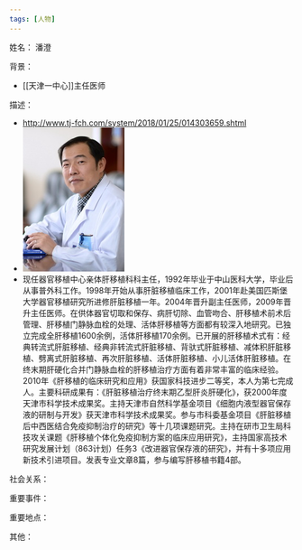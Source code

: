 ```yaml
---
tags: [人物]
---
```


姓名：
潘澄

背景：
- [[天津一中心]]主任医师

描述：
- http://www.tj-fch.com/system/2018/01/25/014303659.shtml
- ![潘澄](assets/11192300_682563.jpg)
- 现任器官移植中心亲体肝移植科科主任，1992年毕业于中山医科大学，毕业后从事普外科工作。1998年开始从事肝脏移植临床工作，2001年赴美国匹斯堡大学器官移植研究所进修肝脏移植一年。2004年晋升副主任医师，2009年晋升主任医师。在供体器官切取和保存、病肝切除、血管吻合、肝移植术前术后管理、肝移植门静脉血栓的处理、活体肝移植等方面都有较深入地研究。已独立完成全肝移植1600余例，活体肝移植170余例。已开展的肝移植术式有：经典转流式肝脏移植、经典非转流式肝脏移植、背驮式肝脏移植、减体积肝脏移植、劈离式肝脏移植、再次肝脏移植、活体肝脏移植、小儿活体肝脏移植。在终末期肝硬化合并门静脉血栓的肝移植治疗方面有着非常丰富的临床经验。2010年《肝移植的临床研究和应用》获国家科技进步二等奖，本人为第七完成人。主要科研成果有：《肝脏移植治疗终末期乙型肝炎肝硬化》，获2000年度天津市科学技术成果奖。主持天津市自然科学基金项目《细胞内液型器官保存液的研制与开发》获天津市科学技术成果奖。参与市科委基金项目《肝脏移植后中西医结合免疫抑制治疗的研究》等十几项课题研究。主持在研市卫生局科技攻关课题《肝移植个体化免疫抑制方案的临床应用研究》，主持国家高技术研究发展计划（863计划）任务3《改进器官保存液的研究》，并有十多项应用新技术引进项目。发表专业文章8篇，参与编写肝移植书籍4部。

社会关系：

重要事件：

重要地点：

其他：
